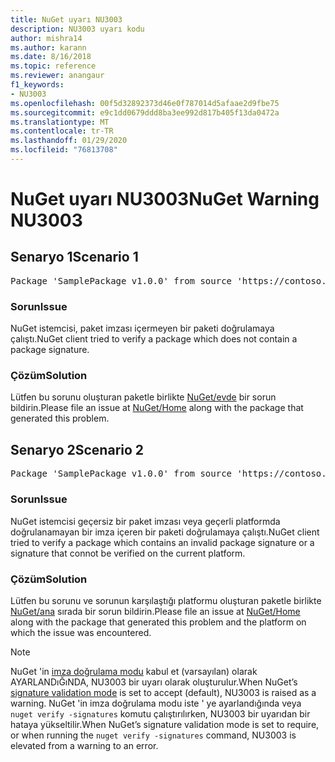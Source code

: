```yaml
---
title: NuGet uyarı NU3003
description: NU3003 uyarı kodu
author: mishra14
ms.author: karann
ms.date: 8/16/2018
ms.topic: reference
ms.reviewer: anangaur
f1_keywords:
- NU3003
ms.openlocfilehash: 00f5d32892373d46e0f787014d5afaae2d9fbe75
ms.sourcegitcommit: e9c1dd0679ddd8ba3ee992d817b405f13da0472a
ms.translationtype: MT
ms.contentlocale: tr-TR
ms.lasthandoff: 01/29/2020
ms.locfileid: "76813708"
---
```

# <a name="nuget-warning-nu3003"></a><span data-ttu-id="5fd37-103">NuGet uyarı NU3003</span><span class="sxs-lookup"><span data-stu-id="5fd37-103">NuGet Warning NU3003</span></span>

## <a name="scenario-1"></a><span data-ttu-id="5fd37-104">Senaryo 1</span><span class="sxs-lookup"><span data-stu-id="5fd37-104">Scenario 1</span></span>

<pre>Package 'SamplePackage v1.0.0' from source 'https://contoso.com/index.json': The package is not signed. Unable to verify signature from an unsigned package.</pre>

### <a name="issue"></a><span data-ttu-id="5fd37-105">Sorun</span><span class="sxs-lookup"><span data-stu-id="5fd37-105">Issue</span></span>

<span data-ttu-id="5fd37-106">NuGet istemcisi, paket imzası içermeyen bir paketi doğrulamaya çalıştı.</span><span class="sxs-lookup"><span data-stu-id="5fd37-106">NuGet client tried to verify a package which does not contain a package signature.</span></span>


### <a name="solution"></a><span data-ttu-id="5fd37-107">Çözüm</span><span class="sxs-lookup"><span data-stu-id="5fd37-107">Solution</span></span>

<span data-ttu-id="5fd37-108">Lütfen bu sorunu oluşturan paketle birlikte [NuGet/evde](https://github.com/NuGet/Home/issues) bir sorun bildirin.</span><span class="sxs-lookup"><span data-stu-id="5fd37-108">Please file an issue at [NuGet/Home](https://github.com/NuGet/Home/issues) along with the package that generated this problem.</span></span>



## <a name="scenario-2"></a><span data-ttu-id="5fd37-109">Senaryo 2</span><span class="sxs-lookup"><span data-stu-id="5fd37-109">Scenario 2</span></span>

<pre>Package 'SamplePackage v1.0.0' from source 'https://contoso.com/index.json': The package signature is invalid or cannot be verified on this platform.</pre>

### <a name="issue"></a><span data-ttu-id="5fd37-110">Sorun</span><span class="sxs-lookup"><span data-stu-id="5fd37-110">Issue</span></span>

<span data-ttu-id="5fd37-111">NuGet istemcisi geçersiz bir paket imzası veya geçerli platformda doğrulanamayan bir imza içeren bir paketi doğrulamaya çalıştı.</span><span class="sxs-lookup"><span data-stu-id="5fd37-111">NuGet client tried to verify a package which contains an invalid package signature or a signature that connot be verified on the current platform.</span></span>


### <a name="solution"></a><span data-ttu-id="5fd37-112">Çözüm</span><span class="sxs-lookup"><span data-stu-id="5fd37-112">Solution</span></span>

<span data-ttu-id="5fd37-113">Lütfen bu sorunu ve sorunun karşılaştığı platformu oluşturan paketle birlikte [NuGet/ana](https://github.com/NuGet/Home/issues) sırada bir sorun bildirin.</span><span class="sxs-lookup"><span data-stu-id="5fd37-113">Please file an issue at [NuGet/Home](https://github.com/NuGet/Home/issues) along with the package that generated this problem and the platform on which the issue was encountered.</span></span>

> [!Note]
> <span data-ttu-id="5fd37-114">NuGet 'in [imza doğrulama modu](../../consume-packages/installing-signed-packages.md#configure-package-signature-requirements) kabul et (varsayılan) olarak AYARLANDıĞıNDA, NU3003 bir uyarı olarak oluşturulur.</span><span class="sxs-lookup"><span data-stu-id="5fd37-114">When NuGet’s [signature validation mode](../../consume-packages/installing-signed-packages.md#configure-package-signature-requirements) is set to accept (default), NU3003 is raised as a warning.</span></span> <span data-ttu-id="5fd37-115">NuGet 'in imza doğrulama modu iste ' ye ayarlandığında veya `nuget verify -signatures` komutu çalıştırılırken, NU3003 bir uyarıdan bir hataya yükseltilir.</span><span class="sxs-lookup"><span data-stu-id="5fd37-115">When NuGet’s signature validation mode is set to require, or when running the `nuget verify -signatures` command, NU3003 is elevated from a warning to an error.</span></span> 
